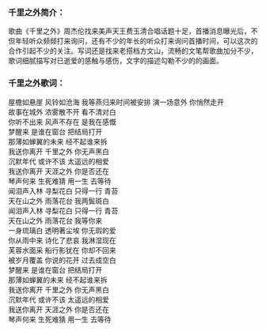 

### 千里之外简介：

歌曲《千里之外》周杰伦找来美声天王费玉清合唱话题十足，首播消息曝光后，不但年轻听众频频打来询问，还有不少的年长的听众打来询问首播时间，可以这次的合作引起不少的关注。写词还是找来老搭档方文山，流畅的文笔帮歌曲加分不少，歌词细腻描写对已逝爱的感触与感伤，文字的描述勾勒不少的的画面。

### 千里之外歌词：

屋檐如悬崖 风铃如沧海 我等燕归来时间被安排 演一场意外 你悄然走开  
故事在城外 浓雾散不开 看不清对白  
你听不出来 风声不存在 是我在感慨  
梦醒来 是谁在窗台 把结局打开  
那薄如蝉翼的未来 经不起谁来拆  
我送你离开 千里之外 你无声黑白  
沉默年代 或许不该 太遥远的相爱  
我送你离开 天涯之外 你是否还在  
琴声何来 生死难猜 用一生 去等待  
闻泪声入林 寻梨花白 只得一行 青苔  
天在山之外 雨落花台 我两鬓斑白  
闻泪声入林 寻梨花白 只得一行 青苔  
天在山之外 雨落花台 我等你来  
一身琉璃白 透明著尘埃 你无瑕的爱  
你从雨中来 诗化了悲哀 我淋湿现在  
芙蓉水面采 船行影犹在 你却不回来  
被岁月覆盖 你说的花开 过去成空白  
梦醒来 是谁在窗台 把结局打开  
那薄如蝉翼的未来 经不起谁来拆  
我送你离开 千里之外 你无声黑白  
沉默年代 或许不该 太遥远的相爱  
我送你离开 天涯之外 你是否还在  
琴声何来 生死难猜 用一生 去等待


